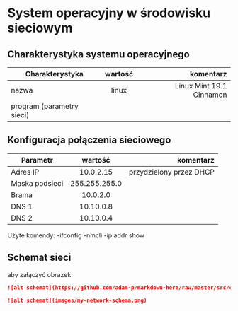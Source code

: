 System operacyjny w środowisku sieciowym
=========================================

Charakterystyka systemu operacyjnego
------------------------------------

| Charakterystyka | wartość | komentarz |
| ------------- |:-------------:| -----:|
| nazwa      | linux | Linux Mint 19.1 Cinnamon|
| program (parametry sieci)      | |  |


Konfiguracja połączenia sieciowego
----------------------------------

| Parametr | wartość | komentarz |
| ------------- |:-------------:| -----:|
| Adres IP | 10.0.2.15 | przydzielony przez DHCP |
| Maska podsieci | 255.255.255.0  |  |
| Brama | 10.0.2.0 |  |
| DNS 1 | 10.10.0.8 |  |
| DNS 2 | 10.10.0.4 |  |

Użyte komendy:
-ifconfig
-nmcli
-ip addr show

Schemat sieci
-------------

aby załączyć obrazek 

```markdown
![alt schemat](https://github.com/adam-p/markdown-here/raw/master/src/common/images/icon48.png)![alt schemat](https://github.com/adam-p/markdown-here/raw/master/src/common/images/icon48.png)

![alt schemat](images/my-network-schema.png)
```

